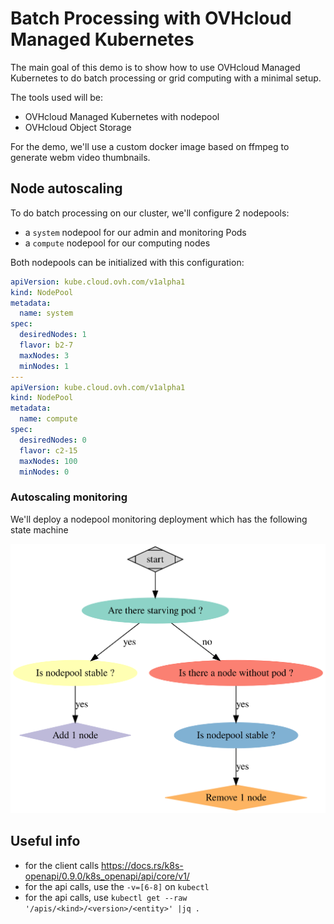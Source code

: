 # Batch Processing with OVHcloud Managed Kubernetes

The main goal of this demo is to show how to use OVHcloud Managed Kubernetes to do batch processing or grid computing with a minimal setup.

The tools used will be:
- OVHcloud Managed Kubernetes with nodepool
- OVHcloud Object Storage

For the demo, we'll use a custom docker image based on ffmpeg to generate webm video thumbnails.

## Node autoscaling

To do batch processing on our cluster, we'll configure 2 nodepools:
- a `system` nodepool for our admin and monitoring Pods
- a `compute` nodepool for our computing nodes

Both nodepools can be initialized with this configuration:

```yaml
apiVersion: kube.cloud.ovh.com/v1alpha1
kind: NodePool
metadata:
  name: system
spec:
  desiredNodes: 1
  flavor: b2-7
  maxNodes: 3
  minNodes: 1
---
apiVersion: kube.cloud.ovh.com/v1alpha1
kind: NodePool
metadata:
  name: compute
spec:
  desiredNodes: 0
  flavor: c2-15
  maxNodes: 100
  minNodes: 0
```

### Autoscaling monitoring

We'll deploy a nodepool monitoring deployment which has the following state machine

![autoscaling](./autoscaling-statemachine.svg)


## Useful info

- for the client calls https://docs.rs/k8s-openapi/0.9.0/k8s_openapi/api/core/v1/
- for the api calls, use the `-v=[6-8]` on `kubectl`
- for the api calls, use `kubectl get --raw '/apis/<kind>/<version>/<entity>' |jq .`
